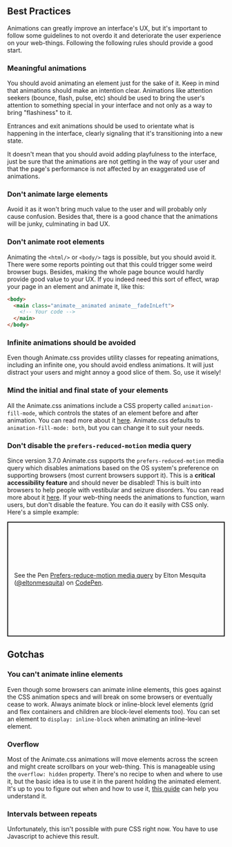 ## Best Practices

Animations can greatly improve an interface's UX, but it's important to follow some guidelines to not overdo it and deteriorate the user experience on your web-things. Following the following rules should provide a good start.

### Meaningful animations

You should avoid animating an element just for the sake of it. Keep in mind that animations should make an intention clear. Animations like attention seekers (bounce, flash, pulse, etc) should be used to bring the user's attention to something special in your interface and not only as a way to bring "flashiness" to it.

Entrances and exit animations should be used to orientate what is happening in the interface, clearly signaling that it's transitioning into a new state.

It doesn't mean that you should avoid adding playfulness to the interface, just be sure that the animations are not getting in the way of your user and that the page's performance is not affected by an exaggerated use of animations.

### Don't animate large elements

Avoid it as it won't bring much value to the user and will probably only cause confusion. Besides that, there is a good chance that the animations will be junky, culminating in bad UX.

### Don't animate root elements

Animating the `<html/>` or `<body/>` tags is possible, but you should avoid it. There were some reports pointing out that this could trigger some weird browser bugs. Besides, making the whole page bounce would hardly provide good value to your UX. If you indeed need this sort of effect, wrap your page in an element and animate it, like this:

```html
<body>
  <main class="animate__animated animate__fadeInLeft">
    <!-- Your code -->
  </main>
</body>
```

### Infinite animations should be avoided

Even though Animate.css provides utility classes for repeating animations, including an infinite one, you should avoid endless animations. It will just distract your users and might annoy a good slice of them. So, use it wisely!

### Mind the initial and final state of your elements

All the Animate.css animations include a CSS property called `animation-fill-mode`, which controls the states of an element before and after animation. You can read more about it [here](https://developer.mozilla.org/en-US/docs/Web/CSS/animation-fill-mode). Animate.css defaults to `animation-fill-mode: both`, but you can change it to suit your needs.

### Don't disable the `prefers-reduced-motion` media query

Since version 3.7.0 Animate.css supports the `prefers-reduced-motion` media query which disables animations based on the OS system's preference on supporting browsers (most current browsers support it). This is a **critical accessibility feature** and should never be disabled! This is built into browsers to help people with vestibular and seizure disorders. You can read more about it [here](https://css-tricks.com/revisiting-prefers-reduced-motion-the-reduced-motion-media-query/). If your web-thing needs the animations to function, warn users, but don't disable the feature. You can do it easily with CSS only. Here's a simple example:

<p class="codepen" data-height="265" data-theme-id="dark" data-default-tab="css,result" data-user="eltonmesquita" data-slug-hash="oNjGGbw" style="height: 265px; box-sizing: border-box; display: flex; align-items: center; justify-content: center; border: 2px solid; margin: 1em 0; padding: 1em;" data-pen-title="Prefers-reduce-motion media query">
  <span>See the Pen <a href="https://codepen.io/eltonmesquita/pen/oNjGGbw">
  Prefers-reduce-motion media query</a> by Elton Mesquita (<a href="https://codepen.io/eltonmesquita">@eltonmesquita</a>)
  on <a href="https://codepen.io">CodePen</a>.</span>
</p>
<script async src="https://static.codepen.io/assets/embed/ei.js"></script>

<h2 id="gotchas">Gotchas</h2>

### You can't animate inline elements

Even though some browsers can animate inline elements, this goes against the CSS animation specs and will break on some browsers or eventually cease to work. Always animate block or inline-block level elements (grid and flex containers and children are block-level elements too). You can set an element to `display: inline-block` when animating an inline-level element.

### Overflow

Most of the Animate.css animations will move elements across the screen and might create scrollbars on your web-thing. This is manageable using the `overflow: hidden` property. There's no recipe to when and where to use it, but the basic idea is to use it in the parent holding the animated element. It's up to you to figure out when and how to use it, [this guide](https://developer.mozilla.org/en-US/docs/Web/CSS/overflow) can help you understand it.

### Intervals between repeats

Unfortunately, this isn't possible with pure CSS right now. You have to use Javascript to achieve this result.
